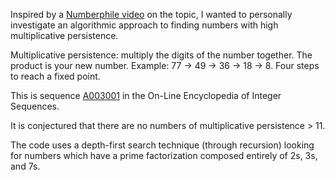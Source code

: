 
Inspired by a [Numberphile video](https://www.youtube.com/watch?v=Wim9WJeDTHQ) on the topic, I wanted to personally investigate an algorithmic approach to finding numbers with high multiplicative persistence. 

Multiplicative persistence: multiply the digits of the number together. The product is your new number. Example: 77 -> 49 -> 36 -> 18 -> 8. Four steps to reach a fixed point. 

This is sequence [A003001](https://oeis.org/A003001) in the On-Line Encyclopedia of Integer Sequences. 

It is conjectured that there are no numbers of multiplicative persistence > 11. 

The code uses a depth-first search technique (through recursion) looking for numbers which have a prime factorization composed entirely of 2s, 3s, and 7s.
